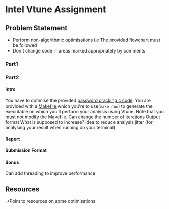 # Intel Vtune Assignment

## Problem Statement
- Perform non-algorithmic optimisations i.e The provided flowchart must be followed
- Don't change code in areas marked appropriately by comments

### Part1

### Part2

#### Intro
You have to optimise the provided [password cracking c code](link_to_code). You are provided with a [Makefile](link_to_makefile) which you're to use(`make run`) to generate the executable on which you'll perform your analysis using Vtune. Note that you must not modify the Makefile.
Can change the number of iterations
Output format
What is supposed to increase?
Idea to reduce analysis jitter (for analysing your result when running on your terminal)

#### Report

#### Submission Format

#### Bonus
Can add threading to improve performance

## Resources
->Point to resources on some optimisations